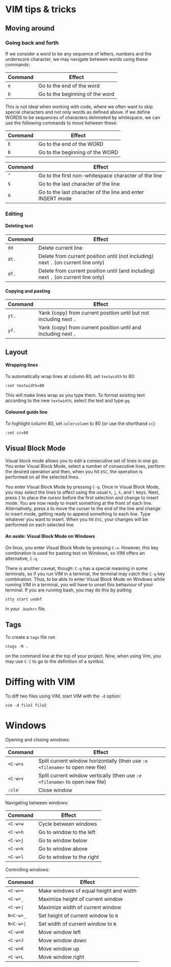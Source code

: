 # VIM tips & tricks

## Moving around

### Going back and forth

If we consider a word to be any sequence of letters, numbers and the underscore character, we may 
navigate between words using these commands:

|Command|Effect|
|-------|------|
|`e`    | Go to the end of the word |
|`b`    | Go to the beginning of the word | 

This is not ideal when working with code, where we often want to skip special characters and not only words as defined above.
If we define WORDS to be sequences of characters delimieted by whitespace, we can use the following commands 
to move between these:

|Command|Effect|
|-------|------|
|`E`    | Go to the end of the WORD|
|`B`    | Go to the beginning of the WORD|

|Command|Effect|
|-------|------|
|`^`    | Go to the first non-whitespace character of the line |
|`$`    | Go to the last character of the line |
|`A`    | Go to the last character of the line and enter INSERT mode |

### Editing

#### Deleting text

|Command|Effect|
|-------|------|
|`dd`   | Delete current line|
|`dt.`  | Delete from current position until (not including) next `.` (on current line only)|
|`df.`  | Delete from current position until (and including) next `.` (on current line only)|

#### Copying and pasting

|Command|Effect|
|-------|------|
|`yt.`| Yank (copy) from current position until but not including next `.`|
|`yf.`| Yank (copy) from current position until and including next `.`|

## Layout

#### Wrapping lines

To automatically wrap lines at column 80, set `textwidth` to 80:

```
:set textwidth=80
```

This will make lines wrap as you type them. To format existing text according to the new `textwidth`, select the text and type `gq`.

#### Coloured guide line

To highlight column 80, set `colorcolumn` to 80 (or use the shorthand `cc`):

```
:set cc=80
```

## Visual Block Mode

Visual block mode allows you to edit a consecutive set of lines in one go. You enter Visual Block Mode, select a number of consecutive lines, perform the desired operation and then, when you hit `ESC`, the operation is performed on all the selected lines.

You enter Visual Block Mode by pressing `C-q`. Once in Visual Block Mode, you may select the lines to affect using the usual `h`, `j`, `k`, and `l` keys. Next, press `I` to place the cursor before the first selection and change to insert mode. You are now ready to insert something at the front of each line. Alternatively, press `A` to move the curser to the end of the line and change to insert mode, getting ready to append something to each line. Type whatever you want to insert. When you hit `ESC`, your changes will be performed on each selected line.

#### An aside: Visual Block Mode on Windows
On linux, you enter Visual Block Mode by pressing `C-v`. However, this key combination is used for pasting text on Windows, so VIM offers an alternative, `C-q`.

There is another caveat, though: `C-q` has a special meaning in some terminals, so if you run VIM in a terminal, the terminal may catch the `C-q` key combination. Thus, to be able to enter Visual Block Mode on Windows while running VIM in a terminal, you will have to unset this behaviour of your terminal. If you are running bash, you may do this by putting

```
stty start undef
```

in your `.bashrc` file.

## Tags

To create a `tags` file run 

```
ctags -R .
```

on the command line at the top of your project. Now, when using Vim, you may use `C-]` to go to the definition of a symbol.

# Diffing with VIM

To diff two files using VIM, start VIM with the `-d` option:

```
vim -d file1 file2
```

# Windows

Opening and closing windows:

|Command|Effect|
|-------|-----------|
|`<C-w>s`|Split current window horizontally (then use `:e <filename>` to open new file)|
|`<C-w>v`|Split current window vertically (then use `:e <filename>` to open new file)|
|`:clo`|Close window|

Navigating between windows:

|Command|Effect|
|-------|------|
|`<C-w>w`|Cycle between windows|
|`<C-w>h`|Go to window to the left|
|`<C-w>j`|Go to window below|
|`<C-w>k`|Go to window above|
|`<C-w>l`|Go to window to the right|

Controlling windows:

|Command|Effect|
|-------|------|
|`<C-w>=`|Make windows of equal height and width|
|`<C-w>_`|Maximize height of current window|
|`<C-w>\|`|Maximize width of current window|
|`N<C-w>_`|Set height of current window to `N`|
|`N<C-w>\|`|Set width of current window to `N`|
|`<C-w>H`|Move window left|
|`<C-w>J`|Move window down|
|`<C-w>K`|Move window up|
|`<C-w>L`|Move window right|

